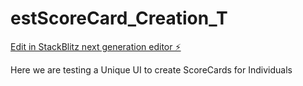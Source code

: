 # estScoreCard_Creation_T

[Edit in StackBlitz next generation editor ⚡️](https://stackblitz.com/~/github.com/ralekeo/estScoreCard_Creation_T)

Here we are testing a Unique UI to create ScoreCards for Individuals